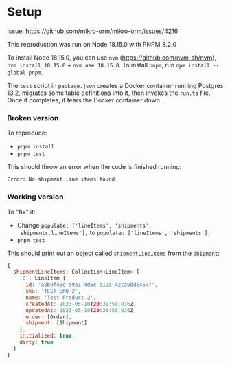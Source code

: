 # Setup

Issue: https://github.com/mikro-orm/mikro-orm/issues/4216

This reproduction was run on Node 18.15.0 with PNPM 8.2.0

To install Node 18.15.0, you can use `nvm` (https://github.com/nvm-sh/nvm), `nvm install 18.15.0` + `nvm use 18.15.0`.
To install `pnpm`, run `npm install --global pnpm`.

The `test` script in `package.json` creates a Docker container running Postgres 13.2, migrates some table definitions into it, then invokes the `run.ts` file. Once it completes, it tears the Docker container down.

### Broken version
To reproduce:

* `pnpm install`
* `pnpm test`

This should throw an error when the code is finished running:

```
Error: No shipment line items found
```

### Working version
To "fix" it:

* Change `populate: ['lineItems', 'shipments', 'shipments.lineItems'],` to `populate: ['lineItems', 'shipments'],`
* `pnpm test`

This should print out an object called `shipmentLineItems` from the `shipment`:

```js
{
  shipmentLineItems: Collection<LineItem> {
    '0': LineItem {
      id: 'a8b9f46e-59a1-4d5e-a19a-42ca9dd64577',
      sku: 'TEST_SKU_2',
      name: 'Test Product 2',
      createdAt: 2023-05-10T20:38:50.036Z,
      updatedAt: 2023-05-10T20:38:50.036Z,
      order: [Order],
      shipment: [Shipment]
    },
    initialized: true,
    dirty: true
  }
}
```
